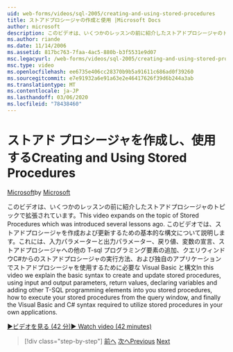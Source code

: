 ```yaml
---
uid: web-forms/videos/sql-2005/creating-and-using-stored-procedures
title: ストアドプロシージャの作成と使用 |Microsoft Docs
author: microsoft
description: このビデオは、いくつかのレッスンの前に紹介したストアドプロシージャのトピックで拡張されています。 このビデオでは、作成と更新を行う基本的な構文について説明します。
ms.author: riande
ms.date: 11/14/2006
ms.assetid: 817bc763-7faa-4ac5-880b-b3f5531e9d07
msc.legacyurl: /web-forms/videos/sql-2005/creating-and-using-stored-procedures
msc.type: video
ms.openlocfilehash: ee6735e406cc28370b9b5a91611c686ad0f39260
ms.sourcegitcommit: e7e91932a6e91a63e2e46417626f39d6b244a3ab
ms.translationtype: MT
ms.contentlocale: ja-JP
ms.lasthandoff: 03/06/2020
ms.locfileid: "78438460"
---
```

# <a name="creating-and-using-stored-procedures"></a><span data-ttu-id="09a60-104">ストアド プロシージャを作成し、使用する</span><span class="sxs-lookup"><span data-stu-id="09a60-104">Creating and Using Stored Procedures</span></span>

<span data-ttu-id="09a60-105">[Microsoft](https://github.com/microsoft)</span><span class="sxs-lookup"><span data-stu-id="09a60-105">by [Microsoft](https://github.com/microsoft)</span></span>

<span data-ttu-id="09a60-106">このビデオは、いくつかのレッスンの前に紹介したストアドプロシージャのトピックで拡張されています。</span><span class="sxs-lookup"><span data-stu-id="09a60-106">This video expands on the topic of Stored Procedures which was introduced several lessons ago.</span></span> <span data-ttu-id="09a60-107">このビデオでは、ストアドプロシージャを作成および更新するための基本的な構文について説明します。これには、入力パラメーターと出力パラメーター、戻り値、変数の宣言、ストアドプロシージャへの他の T-sql プログラミング要素の追加、クエリウィンドウC#からのストアドプロシージャの実行方法、および独自のアプリケーションでストアドプロシージャを使用するために必要な Visual Basic と構文</span><span class="sxs-lookup"><span data-stu-id="09a60-107">In this video we explain the basic syntax to create and update stored procedures, using input and output parameters, return values, declaring variables and adding other T-SQL programming elements into you stored procedures, how to execute your stored procedures from the query window, and finally the Visual Basic and C# syntax required to utilize stored procedures in your own applications.</span></span>

[<span data-ttu-id="09a60-108">&#9654;ビデオを見る (42 分)</span><span class="sxs-lookup"><span data-stu-id="09a60-108">&#9654; Watch video (42 minutes)</span></span>](https://channel9.msdn.com/Blogs/ASP-NET-Site-Videos/creating-and-using-stored-procedures)

> [!div class="step-by-step"]
> <span data-ttu-id="09a60-109">[前へ](building-and-customizing-reports-in-business-intelligence-development-studio.md)
> [次へ](enabling-full-text-search-in-your-text-data.md)</span><span class="sxs-lookup"><span data-stu-id="09a60-109">[Previous](building-and-customizing-reports-in-business-intelligence-development-studio.md)
[Next](enabling-full-text-search-in-your-text-data.md)</span></span>
